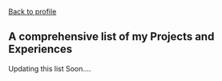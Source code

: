 [Back to profile](https://github.com/mrhammadasif)

## A comprehensive list of my Projects and Experiences

Updating this list Soon....
